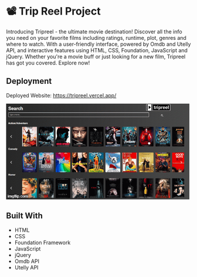 # 📽 Trip Reel Project

Introducing Tripreel - the ultimate movie destination! Discover all the info you need on your favorite films including ratings, runtime, plot, genres and where to watch. With a user-friendly interface, powered by Omdb and Utelly API, and interactive features using HTML, CSS, Foundation, JavaScript and jQuery. Whether you're a movie buff or just looking for a new film, Tripreel has got you covered. Explore now!
## Deployment

Deployed Website: https://tripreel.vercel.app/


![movie app demo](TripReelGIF.gif)

## Built With

  - HTML
  - CSS
  - Foundation Framework
  - JavaScript
  - jQuery
  - Omdb API
  - Utelly API
